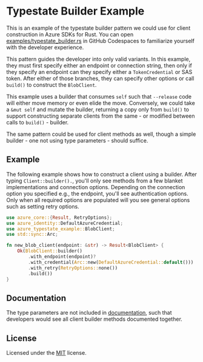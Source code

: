 # Typestate Builder Example

This is an example of the typestate builder pattern we could use for client construction in Azure SDKs for Rust.
You can open [examples/typestate_builder.rs](examples/typestate_builder.rs) in GitHub Codespaces
to familiarize yourself with the developer experience.

This pattern guides the developer into only valid variants. In this example, they must first specify either an endpoint or connection string,
then only if they specify an endpoint can they specify either a `TokenCredential` or SAS token. After either of those branches, they can
specify other options or call `build()` to construct the `BlobClient`.

This example uses a builder that consumes `self` such that `--release` code will either move memory or even elide the move.
Conversely, we could take a `&mut self` and mutate the builder, returning a copy only from `build()` to support constructing separate clients
from the same - or modified between calls to `build()` - builder.

The same pattern could be used for client methods as well, though a simple builder - one not using type parameters - should suffice.

## Example

The following example shows how to construct a client using a builder. After typing `Client::builder().`, you'll only see methods
from a few blanket implementations and connection options. Depending on the connection option you specified e.g., the endpoint,
you'll see authentication options. Only when all required options are populated will you see general options such as setting retry options.

```rust
use azure_core::{Result, RetryOptions};
use azure_identity::DefaultAzureCredential;
use azure_typestate_example::BlobClient;
use std::sync::Arc;

fn new_blob_client(endpoint: &str) -> Result<BlobClient> {
    Ok(BlobClient::builder()
        .with_endpoint(endpoint)?
        .with_credential(Arc::new(DefaultAzureCredential::default()))
        .with_retry(RetryOptions::none())
        .build())
}
```

## Documentation

The type parameters are not included in [documentation](https://heaths.dev/typestate-rs), such that developers would see all
client builder methods documented together.

## License

Licensed under the [MIT](LICENSE.txt) license.

